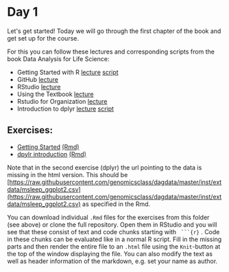 # Day 1

Let's get started!
Today we will go through the first chapter of the book and get set up for the course.

For this you can follow these lectures and corresponding scripts from the book Data Analysis for Life Science:

- Getting Started with R [lecture](https://www.youtube.com/watch?v=p8F_wreHTzw) [script](http://genomicsclass.github.io/book/pages/getting_started.html)
- GitHub [lecture](https://www.youtube.com/watch?v=HSXwLm6txoo)
- RStudio [lecture](https://www.youtube.com/watch?v=YgqxQFQf1qg)
- Using the Textbook [lecture](https://www.youtube.com/watch?v=2WwYshzkfhA)
- Rstudio for Organization [lecture](https://www.youtube.com/watch?v=8WmCLs3UUno)
- Introduction to dplyr [lecture](https://www.youtube.com/watch?v=DeDMSyiqHc4) [script](http://genomicsclass.github.io/book/pages/dplyr_intro.html)



## Exercises:

- [Getting Started](http://genomicsclass.github.io/book/pages/getting_started_exercises.html) [(Rmd)](ex_d1_getting_started.Rmd)
- [dpylr introduction](http://genomicsclass.github.io/book/pages/dplyr_intro_exercises.html) [(Rmd)](ex_d1_dplyr.Rmd)

Note that in the second exercise (dplyr) the url pointing to the data is missing in the html version. This should be [https://raw.githubusercontent.com/genomicsclass/dagdata/master/inst/extdata/msleep_ggplot2.csv](https://raw.githubusercontent.com/genomicsclass/dagdata/master/inst/extdata/msleep_ggplot2.csv) as specified in the Rmd.

You can download individual `.Rmd` files for the exercises from this folder (see above) or clone the full repository. Open them in RStudio and you will see that these consist of text and code chunks starting with ` ```{r}` . Code in these chunks can be evaluated like in a normal R script. Fill in the missing parts and then render the entire file to an `.html` file using the `Knit`-button at the top of the window displaying the file. You can also modify the text as well as header information of the markdown, e.g. set your name as author.
